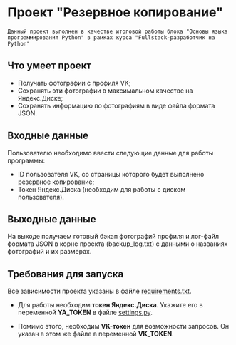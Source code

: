 # Проект "Резервное копирование"

    Данный проект выполнен в качестве итоговой работы блока "Основы языка программирования Python" в рамках курса "Fullstack-разработчик на Python"

## Что умеет проект

* Получать фотографии с профиля VK;
* Сохранять эти фотографии в максимальном качестве на Яндекс.Диске;
* Сохранять информацию по фотографиям в виде файла формата JSON.

## Входные данные
Пользователю необходимо ввести следующие данные для работы программы:

* ID пользователя VK, со страницы которого будет выполнено резервное копирование;
* Токен Яндекс.Диска (необходим для работы с диском пользователя).

## Выходные данные
На выходе получаем готовый бэкап фотографий профиля и лог-файл формата JSON в корне проекта (backup_log.txt) с данными о названиях фотографий и их размерах.

## Требования для запуска
Все зависимости проекта указаны в файле [requirements.txt](https://github.com/dunmas/backup-project/blob/main/requirements.txt).

* Для работы необходим **токен Яндекс.Диска**. Укажите его в переменной 
**YA_TOKEN** в 
файле [settings.py](https://github.com/dunmas/backup-project/blob/main/settings.py). 

* Помимо этого, необходим 
**VK-токен** для возможности запросов. Он указан в этом же файле в переменной 
**VK_TOKEN**.
